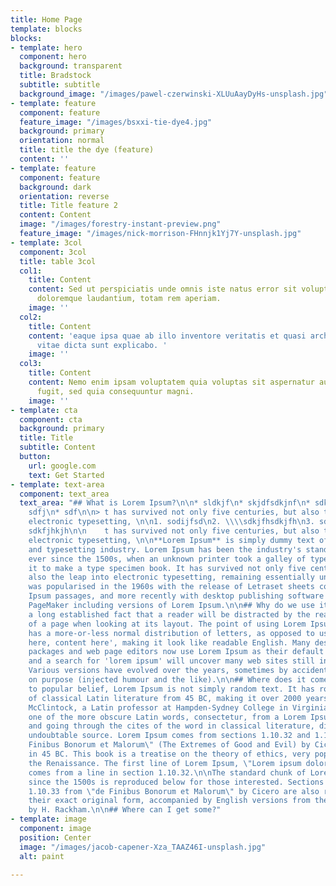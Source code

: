 ```yaml
---
title: Home Page
template: blocks
blocks:
- template: hero
  component: hero
  background: transparent
  title: Bradstock
  subtitle: subtitle
  background_image: "/images/pawel-czerwinski-XLUuAayDyHs-unsplash.jpg"
- template: feature
  component: feature
  feature_image: "/images/bsxxi-tie-dye4.jpg"
  background: primary
  orientation: normal
  title: title the dye (feature)
  content: ''
- template: feature
  component: feature
  background: dark
  orientation: reverse
  title: Title feature 2
  content: Content
  image: "/images/forestry-instant-preview.png"
  feature_image: "/images/nick-morrison-FHnnjk1Yj7Y-unsplash.jpg"
- template: 3col
  component: 3col
  title: table 3col
  col1:
    title: Content
    content: Sed ut perspiciatis unde omnis iste natus error sit voluptatem accusantium
      doloremque laudantium, totam rem aperiam.
    image: ''
  col2:
    title: Content
    content: 'eaque ipsa quae ab illo inventore veritatis et quasi architecto beatae
      vitae dicta sunt explicabo. '
    image: ''
  col3:
    title: Content
    content: Nemo enim ipsam voluptatem quia voluptas sit aspernatur aut odit aut
      fugit, sed quia consequuntur magni.
    image: ''
- template: cta
  component: cta
  background: primary
  title: Title
  subtitle: Content
  button:
    url: google.com
    text: Get Started
- template: text-area
  component: text_area
  text_area: "## What is Lorem Ipsum?\n\n* sldkjf\n* skjdfsdkjnf\n* sdkjfnsdkfjn\n*
    sdfj\n* sdf\n\n> t has survived not only five centuries, but also the leap into
    electronic typesetting, \n\n1. sodijfsd\n2. \\\\sdkjfhsdkjfh\n3. sdkfjhsdkjfh\n4.
    sdkfjhkjh\n\n    t has survived not only five centuries, but also the leap into
    electronic typesetting, \n\n**Lorem Ipsum** is simply dummy text of the printing
    and typesetting industry. Lorem Ipsum has been the industry's standard dummy text
    ever since the 1500s, when an unknown printer took a galley of type and scrambled
    it to make a type specimen book. It has survived not only five centuries, but
    also the leap into electronic typesetting, remaining essentially unchanged. It
    was popularised in the 1960s with the release of Letraset sheets containing Lorem
    Ipsum passages, and more recently with desktop publishing software like Aldus
    PageMaker including versions of Lorem Ipsum.\n\n## Why do we use it?\n\nIt is
    a long established fact that a reader will be distracted by the readable content
    of a page when looking at its layout. The point of using Lorem Ipsum is that it
    has a more-or-less normal distribution of letters, as opposed to using 'Content
    here, content here', making it look like readable English. Many desktop publishing
    packages and web page editors now use Lorem Ipsum as their default model text,
    and a search for 'lorem ipsum' will uncover many web sites still in their infancy.
    Various versions have evolved over the years, sometimes by accident, sometimes
    on purpose (injected humour and the like).\n\n## Where does it come from?\n\nContrary
    to popular belief, Lorem Ipsum is not simply random text. It has roots in a piece
    of classical Latin literature from 45 BC, making it over 2000 years old. Richard
    McClintock, a Latin professor at Hampden-Sydney College in Virginia, looked up
    one of the more obscure Latin words, consectetur, from a Lorem Ipsum passage,
    and going through the cites of the word in classical literature, discovered the
    undoubtable source. Lorem Ipsum comes from sections 1.10.32 and 1.10.33 of \"de
    Finibus Bonorum et Malorum\" (The Extremes of Good and Evil) by Cicero, written
    in 45 BC. This book is a treatise on the theory of ethics, very popular during
    the Renaissance. The first line of Lorem Ipsum, \"Lorem ipsum dolor sit amet..\",
    comes from a line in section 1.10.32.\n\nThe standard chunk of Lorem Ipsum used
    since the 1500s is reproduced below for those interested. Sections 1.10.32 and
    1.10.33 from \"de Finibus Bonorum et Malorum\" by Cicero are also reproduced in
    their exact original form, accompanied by English versions from the 1914 translation
    by H. Rackham.\n\n## Where can I get some?"
- template: image
  component: image
  position: Center
  image: "/images/jacob-capener-Xza_TAAZ46I-unsplash.jpg"
  alt: paint

---
```

